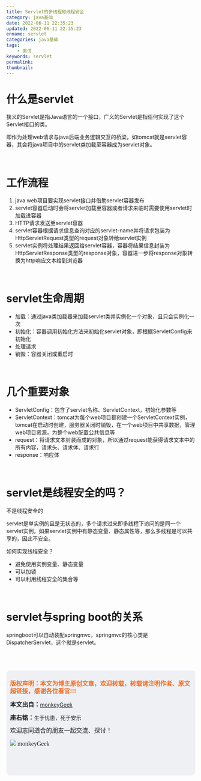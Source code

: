 ```yaml
---
title: Servlet的多线程和线程安全
category: java基础
date: 2022-06-11 22:35:23
updated: 2022-06-11 22:35:23
enname: servlet
categories: java基础
tags:
	- 面试
keywords: servlet
permalink:
thumbnail:
---
```


# 什么是servlet

狭义的Servlet是指Java语言的一个接口，广义的Servlet是指任何实现了这个Servlet接口的类。<!--more-->

即作为处理web请求与java后端业务逻辑交互的桥梁，如tomcat就是servlet容器，其会将java项目中的servlet类加载至容器成为servlet对象。

</br>

# 工作流程

1. java web项目要实现servlet接口并借助servlet容器发布
2. servlet容器启动时会将servlet加载至容器或者请求来临时需要使用servlet时加载进容器
3. HTTP请求发送至servlet容器
4. servlet容器根据请求信息查询对应的servlet-name并将请求包装为HttpServletRequest类型的request对象转给servlet实例
5. servlet实例将处理结果返回给servlet容器，容器将结果信息封装为HttpServletResponse类型的response对象，容器进一步将response对象转换为http响应文本给到浏览器

</br>

# servlet生命周期

- 加载：通过java类加载器来加载servlet类并实例化一个对象，且只会实例化一次
- 初始化：容器调用初始化方法来初始化servlet对象，即根据ServletConfig来初始化
- 处理请求
- 销毁：容器关闭或重启时

</br>



# 几个重要对象

- ServletConfig：包含了servlet名称、ServletContext，初始化参数等
- ServletContext：tomcat为每个web项目都创建一个ServletContext实例，tomcat在启动时创建，服务器关闭时销毁，在一个web项目中共享数据，管理web项目资源，为整个web配置公共信息等
- request：将请求文本封装而成的对象，所以通过request能获得请求文本中的所有内容，请求头、请求体、请求行
- response：响应体



</br>

# servlet是线程安全的吗？

不是线程安全的

servlet是单实例的且是无状态的，多个请求过来即多线程下访问的是同一个servlet实例，如果servlet实例中有静态变量、静态属性等，那么多线程是可以共享的，因此不安全。



如何实现线程安全？

- 避免使用实例变量、静态变量
- 可以加锁
- 可以利用线程安全的集合等



</br>

# servlet与spring boot的关系

springboot可以自动装配springmvc，springmvc的核心类是DispatcherServlet，这个就是servlet。



</br>

</br>

</br>

<script>
var _hmt = _hmt || [];
(function() {
  var hm = document.createElement("script");
  hm.src = "https://hm.baidu.com/hm.js?2f798e6b269c8a40f12bef25d7f1876d";
  var s = document.getElementsByTagName("script")[0]; 
  s.parentNode.insertBefore(hm, s);
})();
</script>

<div style="height:260px; background-color:rgb(238,240,244); padding:10px;border-radius:10px;">
    <p style="color:#f36c21;font:bold 16px/20px 'kaiTi';">
      版权声明：本文为博主原创文章，欢迎转载，转载请注明作者、原文超链接，感谢各位看官!!!
    </p>
    <p>
      <span style="font:bold 16px/20px 'kaiTi';">本文出自：</span><a href="https://monkeyGeek369.github.io">monkeyGeek</a> 
    </p>
    <p>
      <span style="font:bold 16px/20px 'kaiTi';">座右铭：</span><span>生于忧患，死于安乐</span> 
    </p>
    <p>
      <span style="font:16px/20px 'kaiTi';">欢迎志同道合的朋友一起交流、探讨！</span> 
    </p>
    <img style="height:auto; width:auto;flot:left;" src="../../../../image/monkey64.png" /><span style="font:16px/20px 'kaiTi';flot:left;">   monkeyGeek</span>


